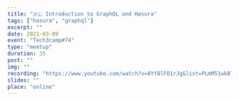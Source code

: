 ```yaml
---
title: "🇵🇱 Introduction to GraphQL and Hasura"
tags: ["hasura", "graphql"]
excerpt: ""
date: 2021-03-09
event: "Tech3camp#74"
type: "meetup"
duration: 35
post: ""
img: ""
recording: "https://www.youtube.com/watch?v=8YtBlFO1rJg&list=PLmM51wkBlj0rxYvAnW_QFOv7uPPO4jCFf&index=7&ab_channel=Infoshare"
slides: ""
place: "online"
---
```

